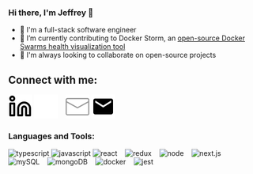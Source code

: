 ### Hi there, I'm Jeffrey 👋

- 👀 I'm a full-stack software engineer
- 🌱 I’m currently contributing to Docker Storm, an [open-source Docker Swarms health visualization tool](https://dockerstorm.vercel.app/)
- 🤝 I'm always looking to collaborate on open-source projects


## Connect with me:
[![linkedin](./img/linkedin-light.svg)](https://www.linkedin.com/in/jeffreycplee/#gh-light-mode-only)
[![linkedin](./img/linkedin-dark.svg)](https://www.linkedin.com/in/jeffreycplee/#gh-dark-mode-only)
&nbsp;&nbsp;
[![email](./img/email-dark.svg)](mailto:jeffreyclee@gmail.com#gh-dark-mode-only)
[![email](./img/email-light.svg)](mailto:jeffreyclee@gmail.com#gh-light-mode-only)

### Languages and Tools:
<img alt="typescript" width="26px" src="https://cdn.jsdelivr.net/gh/devicons/devicon/icons/typescript/typescript-original.svg" /> <img alt="javascript" width="26px" src="https://cdn.jsdelivr.net/gh/devicons/devicon/icons/javascript/javascript-original.svg" /> <img alt="react" width="26px" src="https://cdn.jsdelivr.net/gh/devicons/devicon/icons/react/react-original-wordmark.svg" />
&nbsp;&nbsp;
<img alt="redux" width="26px" src="https://cdn.jsdelivr.net/gh/devicons/devicon/icons/redux/redux-original.svg" />
&nbsp;&nbsp;
<img alt="node" width="26px" src="https://cdn.jsdelivr.net/gh/devicons/devicon/icons/nodejs/nodejs-original-wordmark.svg" />
&nbsp;&nbsp;
<img alt="next.js" width="26px" src="https://cdn.jsdelivr.net/gh/devicons/devicon/icons/nextjs/nextjs-line.svg" />
&nbsp;&nbsp;
<img alt="mySQL" width="26px" src="https://cdn.jsdelivr.net/gh/devicons/devicon/icons/mysql/mysql-original-wordmark.svg" />
&nbsp;&nbsp;
<img alt="mongoDB" width="26px" src="https://cdn.jsdelivr.net/gh/devicons/devicon/icons/mongodb/mongodb-original-wordmark.svg" />
&nbsp;&nbsp;
<img alt="docker" width="26px" src="https://cdn.jsdelivr.net/gh/devicons/devicon/icons/docker/docker-plain-wordmark.svg" />
&nbsp;&nbsp;
<img alt="jest" width="26px" src="https://cdn.jsdelivr.net/gh/devicons/devicon/icons/jest/jest-plain.svg" />
&nbsp;&nbsp;
